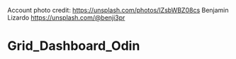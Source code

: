 Account photo credit: https://unsplash.com/photos/IZsbWBZ08cs
Benjamin Lizardo
https://unsplash.com/@benji3pr


# Grid_Dashboard_Odin

